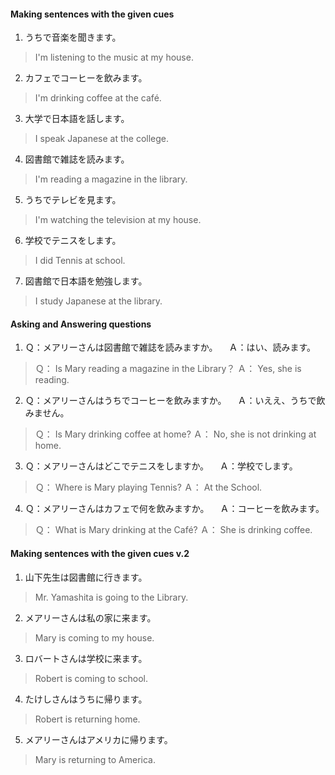 #### Making sentences with the given cues
1. うちで音楽を聞きます。
>I'm listening to the music at my house.

2. カフェでコーヒーを飲みます。
>I'm drinking coffee at the café.

3. 大学で日本語を話します。
>I speak Japanese at the college.

4. 図書館で雑誌を読みます。
>I'm reading a magazine in the library.

5. うちでテレビを見ます。
>I'm watching the television at my house.

6. 学校でテニスをします。
>I did Tennis at school.

7. 図書館で日本語を勉強します。
>I study Japanese at the library.

#### Asking and Answering questions
1. Ｑ：メアリーさんは図書館で雑誌を読みますか。
　Ａ：はい、読みます。
>Ｑ： Is Mary reading a magazine in the Library？
Ａ： Yes, she is reading.

2. Ｑ：メアリーさんはうちでコーヒーを飲みますか。
　Ａ：いええ、うちで飲みません。
>Ｑ： Is Mary drinking coffee at home?
Ａ： No, she is not drinking at home.

3. Ｑ：メアリーさんはどこでテニスをしますか。
　Ａ：学校でします。
>Ｑ： Where is Mary playing Tennis?
Ａ： At the School.

4. Ｑ：メアリーさんはカフェで何を飲みますか。
　Ａ：コーヒーを飲みます。
>Ｑ： What is Mary drinking at the Café?
Ａ： She is drinking coffee.

#### Making sentences with the given cues v.2
1. 山下先生は図書館に行きます。
>Mr. Yamashita is going to the Library.

2. メアリーさんは私の家に来ます。
>Mary is coming to my house.

3. ロバートさんは学校に来ます。
>Robert is coming to school.

4. たけしさんはうちに帰ります。
>Robert is returning home.

5. メアリーさんはアメリカに帰ります。
>Mary is returning to America.

